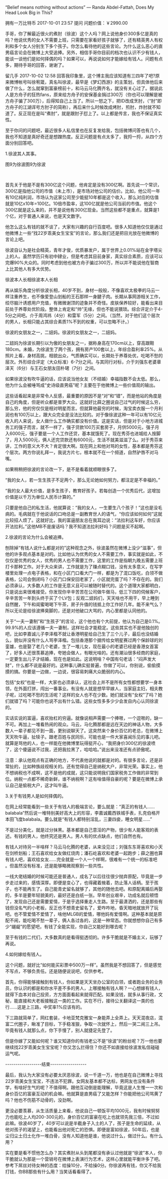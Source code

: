 “Belief means nothing without actions” 
― Randa Abdel-Fattah, Does My Head Look Big in This?


拥有一万比特币
2017-10-01 23:57 提问
问题价值：￥2990.00

手哥，你了解最近很火的煮肘（徐波）这个人吗？网上说他身价300多亿是真的吗？他说优秀的女人不需要上班，只需要在家看好孩子就够了，还有精英男人有权利和多个女人分别生下多个孩子。你怎么看待他的这些言论。为什么这么恶心的直男癌言论会在微博上大受追捧。另外，相信手哥你目前的档次也认识不少有钱人，能谈一谈他们是如何择偶的吗？如果可以，再说说如何才能嫁给有钱人。问题有点多，期待手哥的回答，谢谢了。
 

留几手 
2017-10-02 12:58 回答
​我印象里，这个博主我应该知道有三四年了吧?原来微博帐号叫徐宥箴，真名叫徐波，最早是《梦幻西游》的主策划，但具体他后来做了什么，怎么就窜到富豪榜前十，和马云马化腾齐名，就没有关心过了。据说此人是方舟子的狂热fans，原来给方舟子的安保基金捐过300万（你也可以理解是被方舟子骗了300万），后得知自己上当了。所以一怒之下，把ID改成烹肘，（“肘”即方舟子的江湖诨号方肘子的简称），再后来什么时候改成烤肘，煎肘，炸肘就不知道了。反正现在是叫“煮肘”，就是跟肘子怼上了。以上都是传言，我也不保证真实性。

​至于你问的问题吧，最近很多人私信里也在反复发给我，包括微博问答也有几个，我也不知道是真好奇还是想蹭热度。反正问题是有点太多了，我捋一捋，从四个方面分别回答吧。​

1.徐波其人其事。

图9为徐波图9为徐波

​

首先关于他是不是有300亿这个问题，他肯定是没有300亿啊。首先说一个常识，300亿是指他公司的市值（未上市），是市场对他公司的估价。比如，他公司一年有10亿纯利润，市场认为这家公司至少能挺10年都是这个收入，那么对应的估值就是10亿x10年=100亿。10倍市盈率，这100亿就是他公司当前的市值。他这个300亿就是这么来的，并不是说他有300亿现金。当然这些都不是重点，就算是1个亿，对于普通人来说，也是天文数字。

他怎么这么有钱的就不谈了，大家有兴趣的自行百度吧。很多人知道他仅仅是通过他微博上一些“找22岁乖美女生宝宝”的言论，那么我们还是把目光放在他微博的言论上吧。

徐波自认为是社会精英，青年才俊，优质暴发户，属于世界上0.01%站在金字塔尖上的人。虽然学历只有初中肄业，但是考虑其目前身家，真实综合素质，应该可以完爆90%大众的。同时考虑到他也被方舟子骗过300万，所以并不能说他在智商上比其他人有多大优势。

徐波本人长相徐波本人长相

​再从娱乐角度分析徐波长相，40岁不到，身材一般般，不像喜欢太极拳的马云一样注重养生，也不像爱登山划船的王石那样一身腱子肉。长期从事网游相关工作，绞尽脑汁诱惑用户充值，有微微谢顶的迹象并不奇怪。皮肤保养较好，能看出来目前处于养尊处优阶段。整体上肯定和“帅”无缘，但也不能说猥琐。综合评定介于4-5分之间吧。介于周鸿祎（4分）和雷军（5分）之间。（当然，对于他们这个层次的男人，长相只能占其综合素质1%不到的权重，可以忽略不计。）

徐波的女朋友之一，二妞妈。徐波的女朋友之一，二妞妈。

​二妞妈为徐波长期引以为傲的女朋友之一，据称身高在170cm以上，穿高跟鞋180cm。未婚，为徐波生了两个孩，拥有房产100套以上，年综合盈利率25%。从照片上看，身材高挑，相貌出众，气质确实可以，长期处于养尊处优，吃喝不愁的层次。外形综合评定（大众标准）6-7分之间。与其同行对标，介于刘强东老婆章泽天（6分）与王石女朋友田朴珺（7分）之间。

​如果徐波没有吹牛逼的话，应该说当他女友（不结婚）幸福指数不会太低。那么，他为什么会被唾骂成“史诗级直男癌”呢？主要在于他微博上一些价值观的输出。


这些话看起来是非常令人反感，最重要的原因不是“对”和“错”，而是他站的角度是自己的角度，但是听众都是普罗大众。这就好比薛之圈说自己过气的时候这么穷，那么穷，他的穷仅仅是相对明星而言。但就算他最穷的时候，淘宝卖衣服一个月利润也有100万以上，跟大众完全是没法比较的。对于像徐波这种一年可以有10亿元收入的人来说，女人做什么工作确实都没有价值。这是实话，但是对于小地方进城务工的强子而言，就不一样了，强子贷款100万买套房子，月供5000元，强子月入6000元，强子要是一个人工作还贷，基本就饿死了。现在秀芬也进城给人按脚了，月入5000元，俩人还完贷款还有6000元，生活不就美滋滋了么。对于秀芬来讲，工作的意义大不大？肯定很大啊。现在网上和他对骂的女性，基本都是秀芬这个层次。两方你说礼拜一，我说方片七，根本就不在一个频道，自然驴唇不对马嘴。

如果稍稍把徐波的言论改一下，是不是看着就顺眼很多了。

“我的女人，若一生生孩子不足两个，那么无论她如何努力，都注定是不幸福的。”

“我的女人最大价值，是多生孩子，教育好孩子。若每创造一个优秀后代，这增加价值是以千万为单位人民币计算的。”​

只要是他自己的私生活，他就算说：“我的女人，一生要生八个孩子！”​这也是没毛病的。毛病就在于他说话的口吻总是一副教育世人的语气，“你应该如何如何”这就比较招人烦了。这就好比，我的富逼朋友总在我耳边说：“法拉利这车好，你应该开法拉利。”这他MB不是废话吗？我不知道法拉利好吗？问题是买不起啊。

2.徐波的言论为什么会被追捧。​

刨除掉“有钱人说什么都是对的”这种观念之外，徐波虽然​在微博上没少“滋事”，但他的许多观点基本是对的。比如他认为优秀的女人不需要工作，事实就是如此，不仅仅是优秀的女人，优秀的男人也不需要工作，这里的工作是指朝九晚五需要上班打卡那种工作。对于大众来讲，工作就是为了赚点糊口钱，没有太多意义，在写字楼里处理一点电子表格，和在小区门口看大门一样，都是为了混口饭吃，白领不做表格，公司会倒闭吗？小区门口保安回老家了，小区就完蛋了吗？不存在的。我们必须承认，大多数人的工作是无意义且可以被随时替代的。这个道理大家都明白，只是说出来很难接受。你发现你辛辛苦苦在公司做牛做马，低三下四的伺候客户，辛辛苦苦一年到头终于买了个LV包；反观二妞妈们，天天啥也不用干，早上睡到自然醒，下午和闺蜜喝喝下午茶，房子升值的钱抵上你工作好几年。能不来气么？所以无论是给徐波捧臭脚的，还是对他破口大骂的，内心里都是认同他的。


​​关于“一夫一妻制”和“生孩子”的言论，这个他也有个大前提，他认为自己是0.1%。99.9%的人应该遵循一夫一妻制，这样社会才能稳定。这些其实也不是他独创的吧，比如李嘉诚儿子李泽楷不就让香港明星给自己生了三个儿子，最后也没结婚么，貌似并没有什么人骂李泽楷。包括香港那个据传给女明星赛过两个保龄球的刘銮雄，也是娶了老几个老婆，生了一堆儿女，现在最小的老婆已经是香港女首富了，好多人还很羡慕追捧，夸她会做人，有眼光啥的。还有潮汕很多经商的家庭，一定要生出儿子才结婚，现在也是如此。这说明啥？中国有句老话：“闷声发大财”，什么都不说是最好的。这种事儿确实挺普遍，你做了可以，你别说，偷偷摸摸的搞。你要是一边做，一边说，很容易刺痛大众脆弱的内心。

包括“女权”也是一样，大家也必须承认，这社会上并不是所有女性都想要学一身本领，在外面打拼，闯出一番事业。有没有人就是想早早嫁人，当家庭主妇，相夫教子呢，过吃喝不愁的生活呢？这样的女人也不在少数。她们就没有“女权”了吗？她们就错了吗？可能你也说不出有什么错。这些女性多多少少会发自内心认同徐波的。

实话实说的富逼，喜欢抬杠的穷逼。就像说相声需要一个捧哏，一个逗哏的，缺一不可。再加上一堆看热闹的观众。马云，马化腾那都是远在天边的神话人物，大多数人一辈子都见不到一面，更别说聊天了。这突然来个身价百亿的老总，在微博上天天吹牛逼，扯犊子。跟老百姓与民同乐，可能也是一件大家喜闻乐见的事儿吧。就算是骂他的人，也一样能在他微博里玩得挺开心，“我把身价300亿的徐波喷了，这个傻逼说不过我，还把我拉黑了，哈哈哈。”说出来没准还有点骄傲呢。

注意：承认他观点有正确的地方，不代表他说的就都是对的。有很多言论，还是非常扯的，比如种族歧视相关的。还有觉得自己是纳税大户，非常光荣。事实上，他不想纳税也不成啊，这不是他的成就，这只能说明我们国家税务工作做的非常到位。纳税一点都不稀奇新鲜，谁不纳税啊？这有啥值得自豪的呢？要是在微博上承认自己是偷税大户，这才叫牛逼。

3.关于有钱男人是如何择偶的。

在网上经常能看到一些关于有钱人的极端言论，要么就是：“真正的有钱人……balabala”然后说一堆特别美好高大上的形容，李嘉诚戴西铁城手表，扎克伯格开本田飞度balabala。要么就是“有钱人都特别淫乱，三妻四妾，睡女明星……”

不是过分美化，就是过分抹黑。基本都是自己意淫的产物，很少有人能客观的表述。有钱的男人，他终究还是男人。男人有的优点缺点，他们自然也有。

有钱人对待另一半啥样？马云马化腾的老婆，从来没见过；刘强东东哥喜欢和小天在剑桥划船；王石喜欢给女友做红烧肉；潘石屹喜欢和老婆一起跑步；薛之圈也算有钱人吧，喜欢给女友……完全就是一个人一个样啊，很难有一个统一的标准吧 。但虽然没有标准，还是能够略微观察到一些共性。

一线大佬结婚的时候可能还是普通人，成名了以后往往很少抛弃原配，毕竟是一步步走过来的，感情深厚。即便是变心了，也得藏着掖着，防止落人话柄。至于孩子，也不能再生了。自己能青史留名就够了，其他的随他去吧。和原配离婚后再娶的，多半是要年轻貌美的，最好还是白纸一张。早年创业艰辛，功成名就后顿悟了，发现自己还是需要爱情，于是乎选择重走人生路。至于最潇洒的，还是那些有钱但没名气的小老板，反正也不想青史留名了，爱咋咋地，昏天暗地就放开了玩吧。也不管爱情不爱情了，啥他MLGB的爱情，哪他妈有爱情啊。这种基本就是原配不闹，能吃喝不愁一辈子，俩人各过各的，这是一种常态。你就想想你自己有多少“龌龊”的愿望吧，有钱了全能实现，你自己又能好到哪去呢？

至于有钱的二代们，大多数真的是看得挺透彻的。许多干脆就是不婚主义，玩够了再说。

4.如何嫁给有钱人。

这个问题，就好比“如何能买彩票中500万一样”。虽然我是不想回答了，但是感觉不写点，不够负责任。还是随便说说吧，仅供参考。

首先，你得能够接触到有钱人，你如果是天天坐办公室的白领，或者跑业务的业务员，你认识的都是和你水平差不多的男人，上哪接触有钱人啊？一心想嫁有钱人，就得下血本对自己投资，方方面面看起来就得匹配。如果没钱，就多从事行政，文秘，能直接和大老板接触这一类的工作。实在不行，接待公关翻译这一类的也行……这是上三路，中奖率1%应该有的。

下三路就简单了，网红套装，卡地亚梵克雅宝一身能弄上全弄上。天天混夜店，混富二代圈子，瞅准了目标，下手稳准狠，争取一次就怀上，然后一哭二闹三上吊。毕竟有钱人就那么点，你下手慢了，别人就捷足先登了。

但是你嫁了又能如何呢？谁又知道你的有钱老公不是“徐波”的粉丝呢？万一他也要继续找22岁乖美女生宝宝呢？你又怎么拦得住？你还不如直接给徐波发私信碰碰运气呢。

------------------结束------------------

最后，我认为大家没有必要太厌恶徐波，说一千道一万，他也是在自己微博上寻找22岁乖美女生宝宝，不违法不犯罪。女网友基本都不达标，男网友也没有条件学，有啥好生气的呢？不值得啊。跟他互动倒是能理解，毕竟这是人生惟一一次和身价百亿的富豪互动的机会嘛。他就算是直男癌了又能怎样？你能把他公司骂黄了吗？他也不伤筋不动骨的，没劲啊。

更没必要羡慕，从生活质量上来看，他说自己一顿饭平均1000元，我有时候努努力也能吃上人均200-300元的，身价百亿的富豪在吃上也就领先我三倍，不过如此嘛。徐波40岁了，40岁可以说是半截身子入土的人了，孩子是生命的延续，从他对孩子的渴望上，也能看出他对死亡的恐惧。即便是富如徐波，50年后，也是尘归尘土归土化作一堆白骨，没有人知道他是谁，他说过什么，做过什么。有什么用？

实在要是看不惯他怎么办？其实煮肘从头到尾都没有承认过他就是“徐波”本人，你干脆就认为那是一个营销号在微博上表演行为艺术，这样心里就能平衡许多了吧。参考下屌丝对待女神的态度：给操10分，不给操0分。你徐波再有钱，你又不给我打钱，你BB那些有什么用？当笑话看看得了。
